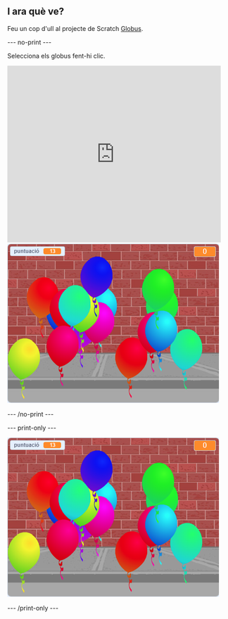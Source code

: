 ## I ara què ve?

Feu un cop d'ull al projecte de Scratch [Globus](https://projects.raspberrypi.org/en/projects/balloons).

\--- no-print \---

Selecciona els globus fent-hi clic.

<div class="scratch-preview">
  <iframe allowtransparency="true" width="485" height="402" src="https://scratch.mit.edu/projects/embed/299206746/?autostart=false" frameborder="0" scrolling="no"></iframe>
  <img src="images/balloons-final.png">
</div>

\--- /no-print \---

\--- print-only \---

![projecte acabat](images/balloons-final.png)

\--- /print-only \---